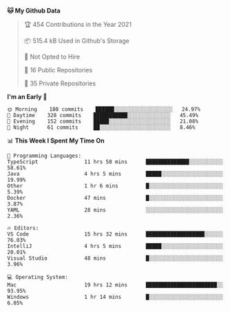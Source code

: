 <!--START_SECTION:waka-->
**🐱 My Github Data** 

> 🏆 454 Contributions in the Year 2021
 > 
> 📦 515.4 kB Used in Github's Storage 
 > 
> 🚫 Not Opted to Hire
 > 
> 📜 16 Public Repositories 
 > 
> 🔑 35 Private Repositories  
 > 
**I'm an Early 🐤** 

```text
🌞 Morning    180 commits    ██████░░░░░░░░░░░░░░░░░░░   24.97% 
🌆 Daytime    328 commits    ███████████░░░░░░░░░░░░░░   45.49% 
🌃 Evening    152 commits    █████░░░░░░░░░░░░░░░░░░░░   21.08% 
🌙 Night      61 commits     ██░░░░░░░░░░░░░░░░░░░░░░░   8.46%

```


📊 **This Week I Spent My Time On** 

```text
💬 Programming Languages: 
TypeScript               11 hrs 58 mins      ██████████████░░░░░░░░░░░   58.61% 
Java                     4 hrs 5 mins        █████░░░░░░░░░░░░░░░░░░░░   19.99% 
Other                    1 hr 6 mins         █░░░░░░░░░░░░░░░░░░░░░░░░   5.39% 
Docker                   47 mins             █░░░░░░░░░░░░░░░░░░░░░░░░   3.87% 
YAML                     28 mins             ░░░░░░░░░░░░░░░░░░░░░░░░░   2.36%

🔥 Editors: 
VS Code                  15 hrs 32 mins      ███████████████████░░░░░░   76.03% 
IntelliJ                 4 hrs 5 mins        █████░░░░░░░░░░░░░░░░░░░░   20.01% 
Visual Studio            48 mins             █░░░░░░░░░░░░░░░░░░░░░░░░   3.96%

💻 Operating System: 
Mac                      19 hrs 12 mins      ███████████████████████░░   93.95% 
Windows                  1 hr 14 mins        █░░░░░░░░░░░░░░░░░░░░░░░░   6.05%

```


<!--END_SECTION:waka-->

